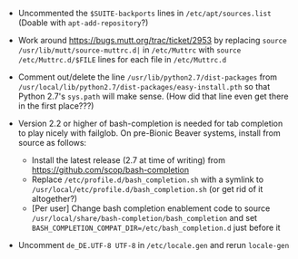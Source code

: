 - Uncommented the `$SUITE-backports` lines in `/etc/apt/sources.list` (Doable
  with `apt-add-repository`?)

- Work around <https://bugs.mutt.org/trac/ticket/2953> by replacing `source
  /usr/lib/mutt/source-muttrc.d|` in `/etc/Muttrc` with `source
  /etc/Muttrc.d/$FILE` lines for each file in `/etc/Muttrc.d`

- Comment out/delete the line `/usr/lib/python2.7/dist-packages` from
  `/usr/local/lib/python2.7/dist-packages/easy-install.pth` so that Python
  2.7's `sys.path` will make sense.  (How did that line even get there in the
  first place???)

- Version 2.2 or higher of bash-completion is needed for tab completion to play
  nicely with failglob.  On pre-Bionic Beaver systems, install from source as
  follows:
    - Install the latest release (2.7 at time of writing) from
      <https://github.com/scop/bash-completion>
    - Replace `/etc/profile.d/bash_completion.sh` with a symlink to
      `/usr/local/etc/profile.d/bash_completion.sh` (or get rid of it
      altogether?)
    - [Per user] Change bash completion enablement code to source
      `/usr/local/share/bash-completion/bash_completion` and set
      `BASH_COMPLETION_COMPAT_DIR=/etc/bash_completion.d` just before it

- Uncomment `de_DE.UTF-8 UTF-8` in `/etc/locale.gen` and rerun `locale-gen`
